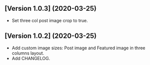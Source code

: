 ## [Version 1.0.3] (2020-03-25)

* Set three col post image crop to true.

## [Version 1.0.2] (2020-03-25)

* Add custom image sizes: Post image and Featured image in three columns layout.
* Add CHANGELOG.
